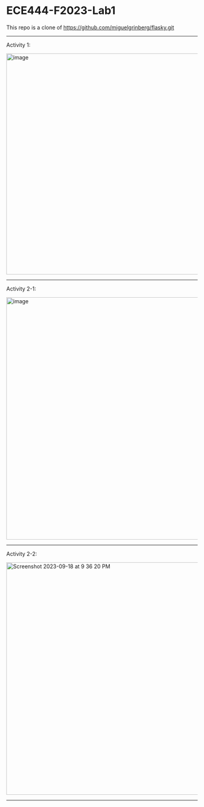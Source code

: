 # ECE444-F2023-Lab1

This repo is a clone of https://github.com/miguelgrinberg/flasky.git

***

Activity 1:

<img width="582" alt="image" src="https://github.com/jioh-kim/ECE444-F2023-Lab1/assets/77854386/6cbc0e08-98f1-4d53-a667-6211dedf1ea0">

***

Activity 2-1:

<img width="638" alt="image" src="https://github.com/jioh-kim/ECE444-F2023-Lab1/assets/77854386/099f5dab-13e6-44c6-a024-b1bd5750cdca">

***

Activity 2-2:

<img width="612" alt="Screenshot 2023-09-18 at 9 36 20 PM" src="https://github.com/jioh-kim/ECE444-F2023-Lab1/assets/77854386/0f79bffc-1452-43f6-ad7d-a9a316e7aa53">

***




